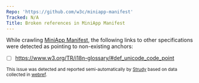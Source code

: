 ```yaml
---
Repo: 'https://github.com/w3c/miniapp-manifest'
Tracked: N/A
Title: Broken references in MiniApp Manifest
---
```


While crawling [MiniApp Manifest](https://w3c.github.io/miniapp-manifest/), the following links to other specifications were detected as pointing to non-existing anchors:
* [ ] https://www.w3.org/TR/i18n-glossary/#def_unicode_code_point

<sub>This issue was detected and reported semi-automatically by [Strudy](https://github.com/w3c/strudy/) based on data collected in [webref](https://github.com/w3c/webref/).</sub>
